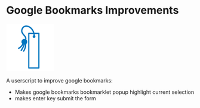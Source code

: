 Google Bookmarks Improvements
=====================

![Icon](https://raw.githubusercontent.com/mikedfunk/gbookmarks-userscript/master/icon-128.png)

A userscript to improve google bookmarks:

* Makes google bookmarks bookmarklet popup highlight current selection
* makes enter key submit the form

